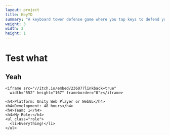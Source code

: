 ```yaml
---
layout: project
title: KeyTD
summary: "A keyboard tower defense game where you tap keys to defend yourself from enemies. Won #2 Innovation in the <a href='http://ludumdare.com/compo/ludum-dare-32/?action=preview&uid=36186' target='_blank'>Ludum Dare 32</a> 48-hour competition!"
weight: 3
width: 2
height: 1
---
```


# Test what
## Yeah

    <iframe src="//itch.io/embed/23607?linkback=true" 
      width="552" height="167" frameborder="0"></iframe>
      
    <h4>Platform: Unity Web Player or WebGL</h4>
    <h4>Development: 48 hours</h4>
    <h4>Team: 1</h4>
    <h4>My Role:</h4>
    <ul class="role">
      <li>Everything!</li>
    </ul>